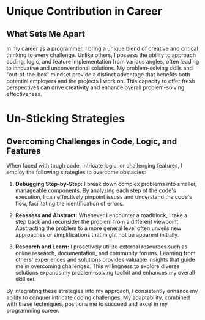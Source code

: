 # Unique Contribution in Career

## What Sets Me Apart
In my career as a programmer, I bring a unique blend of creative and critical thinking to every challenge. Unlike others, I possess the ability to approach coding, logic, and feature implementation from various angles, often leading to innovative and unconventional solutions. My problem-solving skills and "out-of-the-box" mindset provide a distinct advantage that benefits both potential employers and the projects I work on. This capacity to offer fresh perspectives can drive creativity and enhance overall problem-solving effectiveness.

# Un-Sticking Strategies

## Overcoming Challenges in Code, Logic, and Features
When faced with tough code, intricate logic, or challenging features, I employ the following strategies to overcome obstacles:

1. **Debugging Step-by-Step:** I break down complex problems into smaller, manageable components. By analyzing each step of the code's execution, I can effectively pinpoint issues and understand the code's flow, facilitating the identification of errors.

2. **Reassess and Abstract:** Whenever I encounter a roadblock, I take a step back and reconsider the problem from a different viewpoint. Abstracting the problem to a more general level often unveils new approaches or simplifications that might not be apparent initially.

3. **Research and Learn:** I proactively utilize external resources such as online research, documentation, and community forums. Learning from others' experiences and solutions provides valuable insights that guide me in overcoming challenges. This willingness to explore diverse solutions expands my problem-solving toolkit and enhances my overall skill set.

By integrating these strategies into my approach, I consistently enhance my ability to conquer intricate coding challenges. My adaptability, combined with these techniques, positions me to succeed and excel in my programming career.
